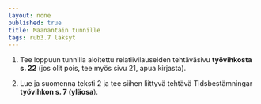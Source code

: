 ```yaml
---
layout: none
published: true
title: Maanantain tunnille
tags: rub3.7 läksyt
---
```

1. Tee loppuun tunnilla aloitettu relatiivilauseiden tehtäväsivu **työvihkosta s. 22** (jos olit pois, tee myös sivu 21, apua kirjasta).

2. Lue ja suomenna teksti 2 ja tee siihen liittyvä tehtävä Tidsbestämningar **työvihkon s. 7 (yläosa**).
